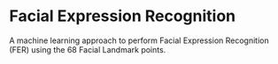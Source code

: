 # Facial Expression Recognition
 
A machine learning approach to perform Facial Expression Recognition (FER) using the 68 Facial Landmark points. 
